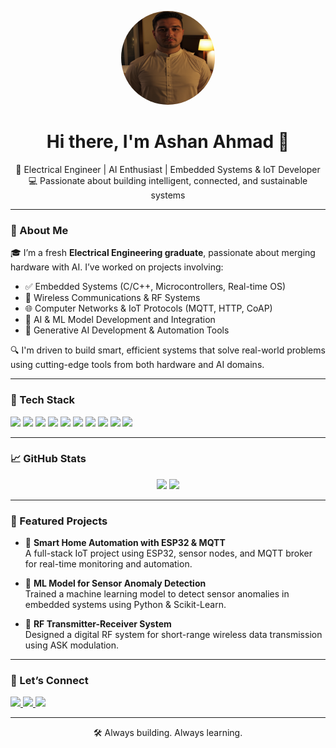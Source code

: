 <p align="center">
  <img src="https://github.com/ashan-ahmad/ashan-ahmad/blob/main/me.png" alt="Ashan Ahmad" width="150" height="150" style="border-radius:50%;" />
</p>

<h1 align="center">Hi there, I'm Ashan Ahmad 👋</h1>

<p align="center">
  🚀 Electrical Engineer | AI Enthusiast | Embedded Systems & IoT Developer  
  💻 Passionate about building intelligent, connected, and sustainable systems
</p>

---

### 🧠 About Me

🎓 I’m a fresh **Electrical Engineering graduate**, passionate about merging hardware with AI. I’ve worked on projects involving:

- ✅ Embedded Systems (C/C++, Microcontrollers, Real-time OS)
- 📡 Wireless Communications & RF Systems
- 🌐 Computer Networks & IoT Protocols (MQTT, HTTP, CoAP)
- 🧠 AI & ML Model Development and Integration
- 🤖 Generative AI Development & Automation Tools

🔍 I'm driven to build smart, efficient systems that solve real-world problems using cutting-edge tools from both hardware and AI domains.

---

### 🧰 Tech Stack

<p align="left">
  <img src="https://img.shields.io/badge/C++-00599C?style=flat-square&logo=cplusplus&logoColor=white"/>
  <img src="https://img.shields.io/badge/Python-3776AB?style=flat-square&logo=python&logoColor=white"/>
  <img src="https://img.shields.io/badge/Embedded-C-orange?style=flat-square"/>
  <img src="https://img.shields.io/badge/Arduino-00979D?style=flat-square&logo=arduino&logoColor=white"/>
  <img src="https://img.shields.io/badge/ESP32-grey?style=flat-square"/>
  <img src="https://img.shields.io/badge/Raspberry%20Pi-C51A4A?style=flat-square&logo=raspberrypi&logoColor=white"/>
  <img src="https://img.shields.io/badge/TensorFlow-FF6F00?style=flat-square&logo=tensorflow&logoColor=white"/>
  <img src="https://img.shields.io/badge/PyTorch-EE4C2C?style=flat-square&logo=pytorch&logoColor=white"/>
  <img src="https://img.shields.io/badge/Generative%20AI-black?style=flat-square"/>
  <img src="https://img.shields.io/badge/Linux-FCC624?style=flat-square&logo=linux&logoColor=black"/>
</p>

---

### 📈 GitHub Stats

<p align="center">
  <img src="https://github-readme-stats.vercel.app/api?username=ashan-ahmad&show_icons=true&theme=github_dark" height="150"/>
  <img src="https://github-readme-stats.vercel.app/api/top-langs/?username=ashan-ahmad&layout=compact&theme=github_dark" height="150"/>
</p>

---

### 📌 Featured Projects

- 🎯 **Smart Home Automation with ESP32 & MQTT**  
  A full-stack IoT project using ESP32, sensor nodes, and MQTT broker for real-time monitoring and automation.

- 🤖 **ML Model for Sensor Anomaly Detection**  
  Trained a machine learning model to detect sensor anomalies in embedded systems using Python & Scikit-Learn.

- 📡 **RF Transmitter-Receiver System**  
  Designed a digital RF system for short-range wireless data transmission using ASK modulation.

---

### 🔗 Let’s Connect

<p align="left">
  <a href="https://www.linkedin.com/in/ashan-ahmad" target="_blank">
    <img src="https://img.shields.io/badge/LinkedIn-%230077B5.svg?style=flat&logo=linkedin&logoColor=white"/>
  </a>
  <a href="mailto:ashanahmad469@gmail.com">
    <img src="https://img.shields.io/badge/Email-D14836?style=flat&logo=gmail&logoColor=white"/>
  </a>
  <a href="https://github.com/ashan-ahmad" target="_blank">
    <img src="https://img.shields.io/badge/GitHub-100000?style=flat&logo=github&logoColor=white"/>
  </a>
</p>

---

<p align="center">
  🛠️ Always building. Always learning.
</p>
